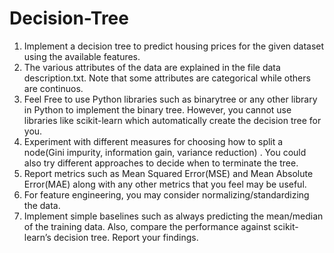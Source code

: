 # Decision-Tree

1. Implement a decision tree to predict housing prices for the given dataset using the
available features.
2. The various attributes of the data are explained in the file data description.txt.
Note that some attributes are categorical while others are continuos.
3. Feel Free to use Python libraries such as binarytree or any other library in Python
to implement the binary tree. However, you cannot use libraries like scikit-learn
which automatically create the decision tree for you.
4. Experiment with different measures for choosing how to split a node(Gini impurity,
information gain, variance reduction) . You could also try different approaches to
decide when to terminate the tree.
5. Report metrics such as Mean Squared Error(MSE) and Mean Absolute Error(MAE)
along with any other metrics that you feel may be useful.
6. For feature engineering, you may consider normalizing/standardizing the data.
7. Implement simple baselines such as always predicting the mean/median of the training data. Also, compare the performance against scikit-learn’s decision tree. Report
your findings.
